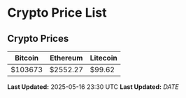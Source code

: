 # Crypto Price List

## Crypto Prices
| Bitcoin | Ethereum | Litecoin |
| ------- | -------- | -------- |
| $103673 | $2552.27 | $99.62 |
**Last Updated:** 2025-05-16 23:30 UTC
**Last Updated:** $DATE$
